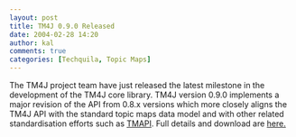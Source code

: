 ```yaml
---
layout: post
title: TM4J 0.9.0 Released
date: 2004-02-28 14:20
author: kal
comments: true
categories: [Techquila, Topic Maps]
---
```

The TM4J project team have just released the latest milestone in the development of the TM4J core library. TM4J version 0.9.0  implements a major revision of the API from 0.8.x versions which more closely aligns the TM4J API with the standard topic maps data model and with other related standardisation efforts such as <a href="http://tmapi.org/">TMAPI</a>.
Full details and download are <a href="http://sourceforge.net/projects/tm4j/">here.</a>

